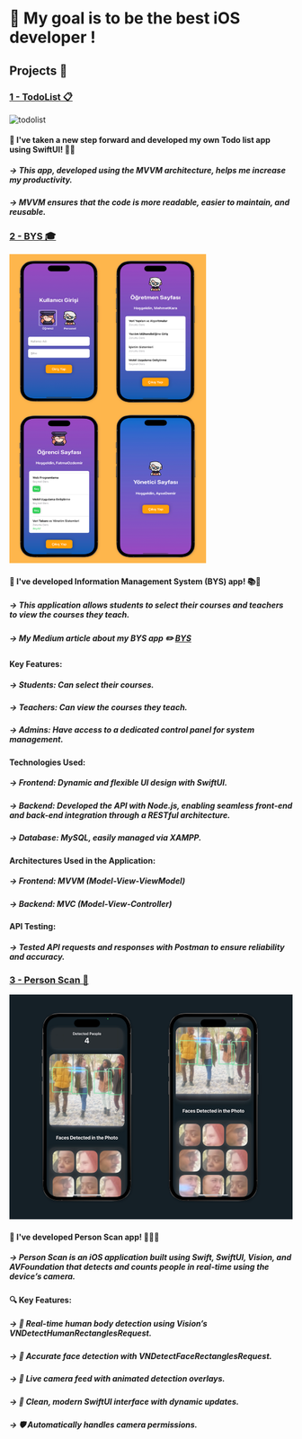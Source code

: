 #   My goal is to be the best iOS developer !

## Projects 🚀

### [1 - TodoList 📋](https://github.com/eneseken95/Swift_Projects/tree/main/TodoList)
<img width="520" alt="todolist" src="https://github.com/eneseken95/Swift_Projects/assets/144843964/89adf00e-80b7-4406-aa03-b41663c512e6">

#### 🚀 I've taken a new step forward and developed my own Todo list app using SwiftUI! 📱💼 
##### -> This app, developed using the MVVM architecture, helps me increase my productivity. 
##### -> MVVM ensures that the code is more readable, easier to maintain, and reusable.

### [2 - BYS 🎓](https://github.com/eneseken95/Information_Management_System)
<img src="https://github.com/eneseken95/Information_Management_System/blob/main/Screenshoots.png" alt="Screenshoots" width="350" height="550" />

#### 🚀 I've developed Information Management System (BYS) app! 📚🏫
##### -> This application allows students to select their courses and teachers to view the courses they teach.
##### -> My Medium article about my BYS app ✏️ <a href="https://medium.com/@eneseken85/student-management-system-423d9b1c4cc7">BYS</a>

#### Key Features:
##### -> Students: Can select their courses.
##### -> Teachers: Can view the courses they teach.
##### -> Admins: Have access to a dedicated control panel for system management.

#### Technologies Used:
##### -> Frontend: Dynamic and flexible UI design with SwiftUI.
##### -> Backend: Developed the API with Node.js, enabling seamless front-end and back-end integration through a RESTful architecture.
##### -> Database: MySQL, easily managed via XAMPP.

#### Architectures Used in the Application:
##### -> Frontend: MVVM (Model-View-ViewModel)
##### -> Backend: MVC (Model-View-Controller)

#### API Testing:
##### -> Tested API requests and responses with Postman to ensure reliability and accuracy.

### [3 - Person Scan 👥](https://github.com/eneseken95/PersonScan)
<img src="https://github.com/eneseken95/PersonScan/blob/main/Screenshots.png" alt="Screenshoots" width="520" height="400" />

#### 🚀 I've developed Person Scan app! 🧍‍♂️🔎 
##### -> Person Scan is an iOS application built using Swift, SwiftUI, Vision, and AVFoundation that detects and counts people in real-time using the device’s camera.

#### 🔍 Key Features:
##### -> 🧍 Real-time human body detection using Vision’s VNDetectHumanRectanglesRequest.
##### -> 🙂 Accurate face detection with VNDetectFaceRectanglesRequest.
##### -> 🎥 Live camera feed with animated detection overlays.
##### -> 🧊 Clean, modern SwiftUI interface with dynamic updates.
##### -> 🛡️ Automatically handles camera permissions.




